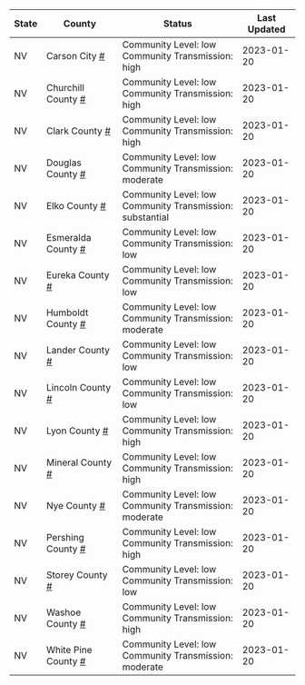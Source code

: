 State | County | Status | Last Updated
--- | --- | --- | --- 
NV | Carson City <a href="#carson_city">#</a> | <a name="carson_city"></a>Community Level: low<br/>Community Transmission: high | 2023-01-20
NV | Churchill County <a href="#churchill_county">#</a> | <a name="churchill_county"></a>Community Level: low<br/>Community Transmission: high | 2023-01-20
NV | Clark County <a href="#clark_county">#</a> | <a name="clark_county"></a>Community Level: low<br/>Community Transmission: high | 2023-01-20
NV | Douglas County <a href="#douglas_county">#</a> | <a name="douglas_county"></a>Community Level: low<br/>Community Transmission: moderate | 2023-01-20
NV | Elko County <a href="#elko_county">#</a> | <a name="elko_county"></a>Community Level: low<br/>Community Transmission: substantial | 2023-01-20
NV | Esmeralda County <a href="#esmeralda_county">#</a> | <a name="esmeralda_county"></a>Community Level: low<br/>Community Transmission: low | 2023-01-20
NV | Eureka County <a href="#eureka_county">#</a> | <a name="eureka_county"></a>Community Level: low<br/>Community Transmission: low | 2023-01-20
NV | Humboldt County <a href="#humboldt_county">#</a> | <a name="humboldt_county"></a>Community Level: low<br/>Community Transmission: moderate | 2023-01-20
NV | Lander County <a href="#lander_county">#</a> | <a name="lander_county"></a>Community Level: low<br/>Community Transmission: low | 2023-01-20
NV | Lincoln County <a href="#lincoln_county">#</a> | <a name="lincoln_county"></a>Community Level: low<br/>Community Transmission: low | 2023-01-20
NV | Lyon County <a href="#lyon_county">#</a> | <a name="lyon_county"></a>Community Level: low<br/>Community Transmission: high | 2023-01-20
NV | Mineral County <a href="#mineral_county">#</a> | <a name="mineral_county"></a>Community Level: low<br/>Community Transmission: high | 2023-01-20
NV | Nye County <a href="#nye_county">#</a> | <a name="nye_county"></a>Community Level: low<br/>Community Transmission: moderate | 2023-01-20
NV | Pershing County <a href="#pershing_county">#</a> | <a name="pershing_county"></a>Community Level: low<br/>Community Transmission: high | 2023-01-20
NV | Storey County <a href="#storey_county">#</a> | <a name="storey_county"></a>Community Level: low<br/>Community Transmission: low | 2023-01-20
NV | Washoe County <a href="#washoe_county">#</a> | <a name="washoe_county"></a>Community Level: low<br/>Community Transmission: high | 2023-01-20
NV | White Pine County <a href="#white_pine_county">#</a> | <a name="white_pine_county"></a>Community Level: low<br/>Community Transmission: moderate | 2023-01-20
